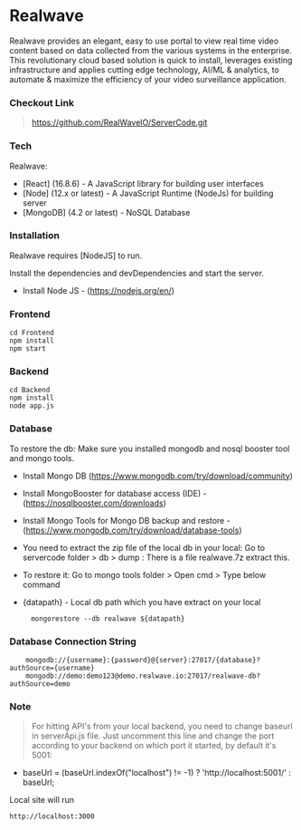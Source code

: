 # Realwave
Realwave provides an elegant, easy to use portal to view real time video content based on data collected from the various systems in the enterprise. 
This revolutionary cloud based solution is quick to install, leverages existing infrastructure and applies cutting edge technology, AI/ML & analytics, to automate & maximize the efficiency of your video surveillance application.

### Checkout Link
> https://github.com/RealWaveIO/ServerCode.git

### Tech

Realwave:

* [React] (16.8.6) - A JavaScript library for building user interfaces
* [Node] (12.x or latest) - A JavaScript Runtime (NodeJs) for building server
* [MongoDB] (4.2 or latest) - NoSQL Database

### Installation

Realwave requires [NodeJS] to run.

Install the dependencies and devDependencies and start the server.
- Install Node JS - (https://nodejs.org/en/)

### Frontend
    cd Frontend
    npm install
    npm start

### Backend
    cd Backend
    npm install
    node app.js

### Database
To restore the db: Make sure you installed mongodb and nosql booster tool and mongo tools.
- Install Mongo DB (https://www.mongodb.com/try/download/community)
- Install MongoBooster for database access (IDE) - (https://nosqlbooster.com/downloads)
- Install Mongo Tools for Mongo DB backup and restore - (https://www.mongodb.com/try/download/database-tools)
- You need to extract the zip file of the local db in your local: Go to servercode folder > db > dump : There is a file realwave.7z extract this.
- To restore it: Go to mongo tools folder > Open cmd >  Type below command
- {datapath} - Local db path which you have extract on your local

		mongorestore --db realwave ${datapath}
		
### Database Connection String

		mongodb://{username}:{password}@{server}:27017/{database}?authSource={username}
		mongodb://demo:demo123@demo.realwave.io:27017/realwave-db?authSource=demo
  
### Note
> For hitting API's from your local backend, you need to change baseurl in serverApi.js file. Just uncomment this line and change the port according to your backend on which port it started, by default it's 5001:
- baseUrl = (baseUrl.indexOf("localhost") != -1) ? 'http://localhost:5001/' : baseUrl;

Local site will run

    http://localhost:3000